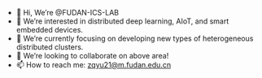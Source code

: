 - 👋 Hi, We’re @FUDAN-ICS-LAB
- 👀 We’re interested in distributed deep learning, AIoT, and smart embedded devices.
- 🌱 We’re currently focusing on developing new types of heterogeneous distributed clusters.
- 💞️ We’re looking to collaborate on above area!
- 📫 How to reach me: zqyu21@m.fudan.edu.cn

<!---
FUDAN-ICS-LAB/FUDAN-ICS-LAB is a ✨ special ✨ repository because its `README.md` (this file) appears on your GitHub profile.
You can click the Preview link to take a look at your changes.
--->
